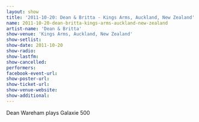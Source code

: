 ```yaml
---
layout: show
title: '2011-10-20: Dean & Britta - Kings Arms, Auckland, New Zealand'
name: 2011-10-20-dean-britta-kings-arms-auckland-new-zealand
artist-name: 'Dean & Britta'
show-venue: 'Kings Arms, Auckland, New Zealand'
show-setlist: 
show-date: 2011-10-20
show-radio: 
show-lastfm: 
show-cancelled: 
performers: 
facebook-event-url: 
show-poster-url: 
show-ticket-url: 
show-venue-website: 
show-additional: 
---
```


Dean Wareham plays Galaxie 500